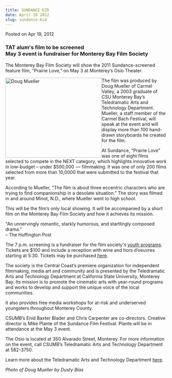 ```yaml
---
title: SUNDANCE KID
date: April 19 2012
slug: sundance-kid
---
```


 



<span class="date">Posted on Apr 19, 2012    </span>
<h3>TAT alum&apos;s film to be screened<br>
May 3 event is fundraiser for Monterey Bay Film Society</br></h3>
<p>The Monterey Bay Film Society will show the 2011
Sundance-screened feature film, &#x201C;Prairie Love,&#x201D; on May 3 at
Monterey&#x2019;s Osio Theater.</p>
<p><img alt="Doug Mueller" src="https://news.csumb.edu/sites/default/files/65/attachments/news/images/douglas_mueller_sm_-_photo_by_dusty_bias.jpg" style="float:left; width:300px; height:249px">The film was
produced by Doug Mueller of Carmel Valley, a 2003 graduate of CSU
Monterey Bay&#x2019;s Teledramatic Arts and Technology Department.
Mueller, a staff member of the Carmel Bach Festival, will speak at
the event and will display more than 100 hand-drawn storyboards he
created for the film.</img></p>
<p>At Sundance, &#x201C;Prairie Love&#x201D; was one of eight films selected to
compete in the NEXT category, which highlights innovative work in
low-budget &#x2013; under $500,000 &#xAC;&#x2013; filmmaking. It was one of only 200
films selected from more than 10,0000 that were submitted to the
festival that year.</p>
<p>According to Mueller, &#x201C;The film is about three eccentric
characters who are trying to find companionship in a desolate
situation.&#x201D; The story was filmed in and around Minot, N.D., where
Mueller went to high school.</p>
<p>This will be the film&#x2019;s only local showing. It will be
accompanied by a short film on the Monterey Bay Film Society and
how it achieves its mission.</p>
<p class="pullquote">&quot;An unnervingly romantic, starkly humorous,
and startlingly composed drama.&quot;<br>
&#x2013; The Huffington Post</br></p>
<p>The 7 p.m. screening is a fundraiser for the film society&apos;s
<a href="https://www.montereybayfilmsociety.org/workshops.html" rel="nofollow">youth programs</a>. Tickets are $100 and include a
reception with wine and hors d&#x2019;oeuvres starting at 5:30. Tickets
may be purchased <a href="https://store.csumb.edu/products/monterey-bay-film-society-prairie-love-tickets" rel="nofollow">here</a>.</p>
<p>The society is the Central Coast&#x2019;s premiere organization for
independent filmmaking, media art and community and is presented by
the Teledramatic Arts and Technology Department at California State
University, Monterey Bay. Its mission is to promote the cinematic
arts with year-round programs and works to develop and support the
unique voice of the local communities.</p>
<p>It also provides free media workshops for at-risk and
underserved youngsters throughout Monterey County.</p>
<p>CSUMB&#x2019;s Enid Baxter Blader and Chris Carpenter are co-directors.
Creative director is Mike Plante of the Sundance Film Festival.
Plante will be in attendance at the May 3 event.</p>
<p>The Osio is located at 350 Alvarado Street, Monterey. For more
information on the event, call CSUMB&#x2019;s Teledramatic Arts and
Technology Department at 582-3750.</p>
<p>Learn more about the Teledramatic Arts and Technology Department
<a href="https://csumb.edu/tat" rel="nofollow">here</a>.</p>
<p class="small"><em>Photo of Doug Mueller by Dusty Bias</em></p>





```
